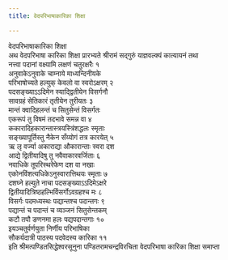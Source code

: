 ```yaml
---
title: वेदपरिभाषाकारिका शिक्षा

---
```

वेदपरिभाषाकारिका शिक्षा  
अथ वेदपरिभाषा कारिका शिक्षा प्रारभ्यते श्रीरामं सद्गुरुं याज्ञवल्क्यं कात्यायनं तथा  
नत्त्वा पदानां वक्ष्यामि लक्षणं चतुरक्षरैः १  
अनुवाकेऽनुवाके चाम्नाये माध्यन्दिनीयके  
परिभाषोच्यते हल्युक् केवलो वा स्वरोऽक्षरम् २  
पदसङ्ख्याऽऽदिमेन स्याद्द्वितीयेन विसर्गनौ  
सावग्रहं सेतिकारं तृतीयेन तुरीयतः ३  
मान्तं क्वादिहलन्तं च सितुसेन्तं विसर्गतः  
एकरूपं तु विषमं तदभावे समन्न वा ४  
ककारादिहकारान्तास्त्रयस्त्रिंशद्धलः स्मृताः  
सङ्ख्यापूर्तिस्तु नैकेन सँय्योगं तत्र कारयेत् ५  
ऋ लृ वर्ज्या अकाराद्या औकारान्ताः स्वरा दश  
आद्ये द्वितीयादिषु तु नवैवाकारवर्जिताः ६  
नवाधिके तूपरिस्थरेफेण दश वा नखाः  
एकोनविंशत्यधिकेऽनुस्वारात्तिथयः स्मृताः ७  
दशघ्ने हल्युते नाचा पदसङ्ख्याऽऽदिमेऽक्षरे  
द्वितीयादित्रिष्ठहल्भिर्विसर्गोऽवग्रहश्च मः ८  
विसर्गः पदमध्यस्थः पद्यान्तश्च पदान्तगः ९  
पद्यान्तं च पदान्तं च व्यञ्जनं सितुसेन्तकम्  
कटौ तपौ ङणनमा हलः पद्यपदान्तगाः १०  
इयञ्चतुर्वर्णयुता निर्णीय परिभाषिका  
सौकर्यदात्री पाठस्य पदवेदस्य कारिका ११  
                                 इति श्रीमत्पण्डितसिद्धेश्वरसूनुना पण्डितरामचन्द्रविरचिता वेदपरिभाषा कारिका शिक्षा समाप्ता